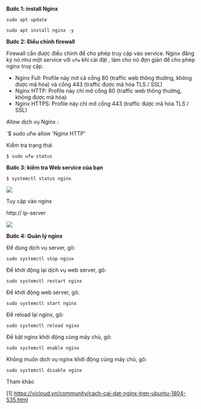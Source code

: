 **Bước 1: install Nginx**

`sudo apt update`

`sudo apt install nginx -y`

**Bước 2: Điều chỉnh firewall**

Firewall cần được điều chỉnh để cho phép truy cập vào service. Nginx đăng ký nó như một service với `ufw` khi cài đặt
, làm cho nó đợn giản để cho phép nginx truy cập.
- Nginx Full: Profile này mở cả cổng 80 (traffic web thông thường, không được mã hóa) và cổng 443 (traffic được mã hóa TLS / SSL)
- Nginx HTTP: Profile này chỉ mở cổng 80 (traffic web thông thường, không được mã hóa)
- Nginx HTTPS: Profile này chỉ mở cổng 443 (traffic được mã hóa TLS / SSL)

Allow dịch vụ Nginx :

`$ sudo ufw allow 'Nginx HTTP'

Kiểm tra trạng thái

`$ sudo ufw status`

**Bước 3: kiểm tra Web service của bạn**

`$ systemctl status nginx`

<img src="https://i.imgur.com/6zwYinN.jpg">

Tuy cập vào nginx

http:// ip-server

<img src="https://i.imgur.com/eE7GBsv.jpg">

**Bước 4: Quản lý nginx**

Để dùng dịch vụ server, gõ:

`sudo systemctl stop nginx`

Để khởi động lại dịch vụ web server, gõ:

`sudo systemctl restart nginx`

Để khởi động  web server, gõ:

`sudo systemctl start nginx`

Để reload lại nginx, gõ:

`sudo systemctl reload nginx`

Để bật nginx khởi động cùng máy chủ, gõ:

`sudo systemctl enable nginx`

Không muốn dịch vụ nginx khởi động cùng máy chủ, gõ:


`sudo systemctl disable nginx`

Tham khảo 

[1] https://vicloud.vn/community/cach-cai-dat-nginx-tren-ubuntu-1804-535.html

